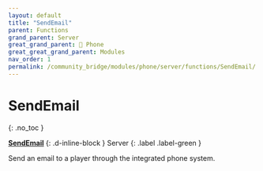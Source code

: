 ```yaml
---
layout: default
title: "SendEmail"
parent: Functions
grand_parent: Server
great_grand_parent: 📱 Phone
great_great_grand_parent: Modules
nav_order: 1
permalink: /community_bridge/modules/phone/server/functions/SendEmail/
---
```


# SendEmail
{: .no_toc }

**[SendEmail](SendEmail.md)**
{: .d-inline-block }
Server
{: .label .label-green }

Send an email to a player through the integrated phone system.